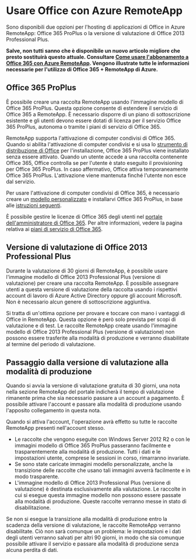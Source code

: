 
<properties
    pageTitle="Uso di Office con Azure RemoteApp | Microsoft Azure" 
    description="Informazioni sull'interazione tra Office e Azure RemoteApp"
    services="remoteapp"
    documentationCenter=""
    authors="lizap"
    manager="mbaldwin" />

<tags
    ms.service="remoteapp"
    ms.workload="compute"
    ms.tgt_pltfrm="na"
    ms.devlang="na"
    ms.topic="article"
    ms.date="09/02/2015"
    ms.author="elizapo" />

# Usare Office con Azure RemoteApp

Sono disponibili due opzioni per l'hosting di applicazioni di Office in Azure RemoteApp: Office 365 ProPlus o la versione di valutazione di Office 2013 Professional Plus.

**Salve, non tutti sanno che è disponibile un nuovo articolo migliore che presto sostituirà questo attuale. Consultare [Come usare l'abbonamento a Office 365 con Azure RemoteApp](remoteapp-officesubscription.md). Vengono illustrate tutte le informazioni necessarie per l'utilizzo di Office 365 + RemoteApp di Azure.**

## Office 365 ProPlus
È possibile creare una raccolta RemoteApp usando l'immagine modello di Office 365 ProPlus. Questa opzione consente di estendere il servizio di Office 365 a RemoteApp. È necessario disporre di un piano di sottoscrizione esistente e gli utenti devono essere dotati di licenza per il servizio Office 365 ProPlus, autonoma o tramite i piani di servizio di Office 365.

RemoteApp supporta l'attivazione di computer condivisi di Office 365. Quando si abilita l'attivazione di computer condivisi e si usa lo [strumento di distribuzione di Office](http://www.microsoft.com/download/details.aspx?id=36778) per l'installazione, Office 365 ProPlus viene installato senza essere attivato. Quando un utente accede a una raccolta contenente Office 365, Office controlla se per l'utente è stato eseguito il provisioning per Office 365 ProPlus. In caso affermativo, Office attiva temporaneamente Office 365 ProPlus. L'attivazione viene mantenuta finché l'utente non esce dal servizio.

Per usare l'attivazione di computer condivisi di Office 365, è necessario creare un [modello personalizzato](remoteapp-create-custom-image.md) e installarvi Office 365 ProPlus, in base alle [istruzioni seguenti](https://technet.microsoft.com/library/dn782858.aspx).

È possibile gestire le licenze di Office 365 degli utenti nel [portale dell'amministratore di Office 365](https://portal.office365.com/). Per altre informazioni, vedere la pagina relativa ai [piani di servizio di Office 365](http://technet.microsoft.com/library/office-365-plan-options.aspx).


## Versione di valutazione di Office 2013 Professional Plus
Durante la valutazione di 30 giorni di RemoteApp, è possibile usare l'immagine modello di Office 2013 Professional Plus (versione di valutazione) per creare una raccolta RemoteApp. È possibile assegnare utenti a questa versione di valutazione della raccolta usando i rispettivi account di lavoro di Azure Active Directory oppure gli account Microsoft. Non è necessario alcun genere di sottoscrizione aggiuntiva.

Si tratta di un'ottima opzione per provare e toccare con mano i vantaggi di Office in RemoteApp. Questa opzione è però solo prevista per scopi di valutazione e di test. Le raccolte RemoteApp create usando l'immagine modello di Office 2013 Professional Plus (versione di valutazione) non possono essere trasferite alla modalità di produzione e verranno disabilitate al termine del periodo di valutazione.

## Passaggio dalla versione di valutazione alla modalità di produzione
Quando si avvia la versione di valutazione gratuita di 30 giorni, una nota nella sezione RemoteApp del portale indicherà il tempo di valutazione rimanente prima che sia necessario passare a un account a pagamento. È possibile attivare l'account e passare alla modalità di produzione usando l'apposito collegamento in questa nota.

Quando si attiva l'account, l'operazione avrà effetto su tutte le raccolte RemoteApp presenti nell'account stesso.

- Le raccolte che vengono eseguite con Windows Server 2012 R2 o con le immagini modello di Office 365 ProPlus passeranno facilmente e trasparentemente alla modalità di produzione. Tutti i dati e le impostazioni utente, comprese le sessioni in corso, rimarranno invariate.
- Se sono state caricate immagini modello personalizzate, anche la transizione delle raccolte che usano tali immagini avverrà facilmente e in modo trasparente.
- L'immagine modello di Office 2013 Professional Plus (versione di valutazione) è destinata esclusivamente alla valutazione. Le raccolte in cui si esegue questa immagine modello non possono essere passate alla modalità di produzione. Queste raccolte verranno messe in stato di disabilitazione.


Se non si esegue la transizione alla modalità di produzione entro la scadenza della versione di valutazione, le raccolte RemoteApp verranno disabilitate. Ciò non sarà comunque un problema: le impostazioni e i dati degli utenti verranno salvati per altri 90 giorni, in modo che sia comunque possibile attivare il servizio e passare alla modalità di produzione senza alcuna perdita di dati.

<!---HONumber=AcomDC_1210_2015-->